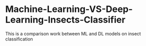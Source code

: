 # Machine-Learning-VS-Deep-Learning-Insects-Classifier
This is a comparison work between ML and DL models on insect classification
